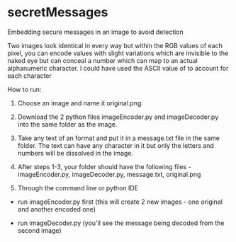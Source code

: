 secretMessages
==============

Embedding secure messages in an image to avoid detection

Two images look identical in every way but within the RGB values of each pixel, you can encode values with slight variations which are invisible to the naked eye but can conceal a number which can map to an actual alphanumeric character.
I could have used the ASCII value of to account for each character

How to run:

1. Choose an image and name it original.png.

2. Download the 2 python files imageEncoder.py and imageDecoder.py into the same folder as the image.

3. Take any text of an format and put it in a message.txt file in the same folder. The text can have any character in it but only the letters and numbers will be dissolved in the image.

4. After steps 1-3, your folder should have the following files - imageEncoder.py, imageDecoder.py, message.txt, original.png

5. Through the command line or python IDE

- run imageEncoder.py first (this will create 2 new images - one original and another encoded one)

- run imageDecoder.py (you'll see the message being decoded from the second image)
